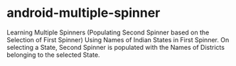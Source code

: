 # android-multiple-spinner
Learning Multiple Spinners (Populating Second Spinner based on the Selection of First Spinner)
Using Names of Indian States in First Spinner.
On selecting a State, Second Spinner is populated with the Names of Districts belonging to the selected State.
